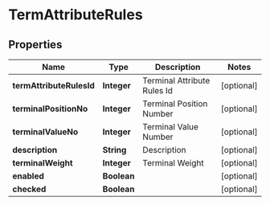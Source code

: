
# TermAttributeRules

## Properties
Name | Type | Description | Notes
------------ | ------------- | ------------- | -------------
**termAttributeRulesId** | **Integer** | Terminal Attribute Rules Id |  [optional]
**terminalPositionNo** | **Integer** | Terminal Position Number |  [optional]
**terminalValueNo** | **Integer** | Terminal Value Number |  [optional]
**description** | **String** | Description |  [optional]
**terminalWeight** | **Integer** | Terminal Weight |  [optional]
**enabled** | **Boolean** |  |  [optional]
**checked** | **Boolean** |  |  [optional]




